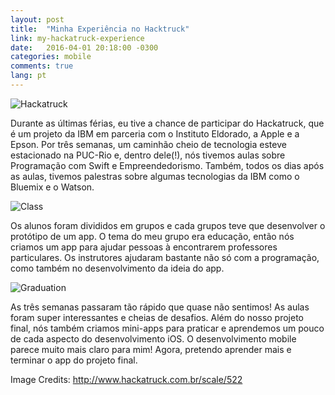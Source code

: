 ```yaml
---
layout: post
title:  "Minha Experiência no Hacktruck"
link: my-hackatruck-experience
date:   2016-04-01 20:18:00 -0300
categories: mobile
comments: true
lang: pt
---
```


![Hackatruck](https://photos-4.dropbox.com/t/2/AABZLwTxMw9uUHIfRCbIvZW9CM3jy-WOu2orIwhXcGTjtA/12/11831892/png/32x32/1/_/1/2/hacka2.png/EIDe5ggYnesCIAcoBw/sXmeZTfNKbQRrMNwdewnjTnckdg8AHz4I8H2rVDkZis?size=1280x960&size_mode=3)


Durante as últimas férias, eu tive a chance de participar do Hackatruck, que é um projeto da IBM em parceria com o Instituto Eldorado, a Apple e a Epson. Por três semanas, um caminhão cheio de tecnologia esteve estacionado na PUC-Rio e, dentro dele(!), nós tivemos aulas sobre Programação com Swift e Empreendedorismo. Também, todos os dias após as aulas, tivemos palestras sobre algumas tecnologias da IBM como o Bluemix e o Watson.


![Class](https://photos-2.dropbox.com/t/2/AAAxu9BAqun44GYJeR46SzTJWUjHDsD3MjltI-1LPA4f9g/12/11831892/jpeg/32x32/1/_/1/2/turma3.jpg/EIDe5ggYnesCIAcoBw/qie13q-mO3OEF5gWSopFvSJpCW0CXplR_4qUnzS1lNQ?size=1280x960&size_mode=3)

Os alunos foram divididos em grupos e cada grupos teve que desenvolver o protótipo de um app. O tema do meu grupo era educação, então nós criamos um app para ajudar pessoas à encontrarem professores particulares. Os instrutores ajudaram bastante não só com a programação, como também no desenvolvimento da ideia do app.


![Graduation](https://photos-5.dropbox.com/t/2/AAB8RTz1FTgvGE4KMaLYuf2IC-DmCDr-9xh97Nh-cqU5Fg/12/11831892/jpeg/32x32/1/_/1/2/euhacka.jpg/EIDe5ggYnesCIAcoBw/uE-rHOWdO3iBA9TEA4UalBoOvXFAjQl6RLmNRJij7dI?size=1280x960&size_mode=3)

As três semanas passaram tão rápido que quase não sentimos! As aulas foram super interessantes e cheias de desafios. Além do nosso projeto final, nós também criamos mini-apps para praticar e aprendemos um pouco de cada aspecto do desenvolvimento iOS. O desenvolvimento mobile parece muito mais claro para mim! Agora, pretendo aprender mais e terminar o app do projeto final.


Image Credits: http://www.hackatruck.com.br/scale/522
